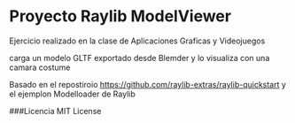# Proyecto Raylib ModelViewer

Ejercicio realizado en la clase de Aplicaciones Graficas y Videojuegos

carga un modelo GLTF exportado desde Blemder y lo visualiza con una camara costume

Basado en el repostiroio https://github.com/raylib-extras/raylib-quickstart y el ejemplon Modelloader de Raylib

###Licencia
MIT License